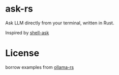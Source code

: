 # ask-rs
Ask LLM directly from your terminal, written in Rust.

Inspired by [shell-ask](https://github.com/egoist/shell-ask)

# License
borrow examples from [ollama-rs](https://github.com/pepperoni21/ollama-rs)
